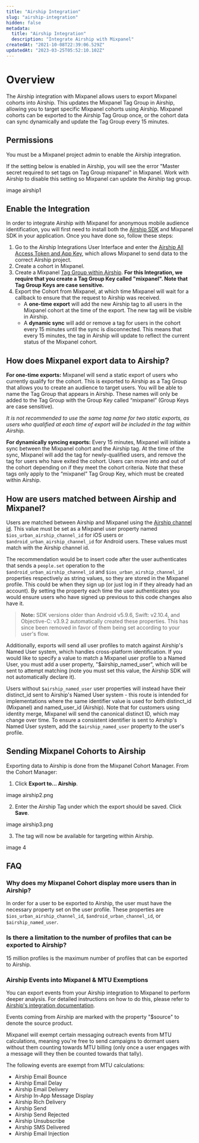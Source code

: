 ```yaml
---
title: "Airship Integration"
slug: "airship-integration"
hidden: false
metadata: 
  title: "Airship Integration"
  description: "Integrate Airship with Mixpanel"
createdAt: "2021-10-08T22:39:06.529Z"
updatedAt: "2023-03-25T05:52:10.102Z"
---
```


# Overview

The Airship integration with Mixpanel allows users to export Mixpanel cohorts into Airship. This updates the Mixpanel Tag Group in Airship, allowing you to target specific Mixpanel cohorts using Airship. Mixpanel cohorts can be exported to the Airship Tag Group once, or the cohort data can sync dynamically and update the Tag Group every 15 minutes.

## Permissions

You must be a Mixpanel project admin to enable the Airship integration.

If the setting below is enabled in Airship, you will see the error "Master secret required to set tags on Tag Group mixpanel" in Mixpanel. Work with Airship to disable this setting so Mixpanel can update the Airship tag group.

image airship1

## Enable the Integration

In order to integrate Airship with Mixpanel for anonymous mobile audience identification, you will first need to install both the [Airship SDK](https://docs.urbanairship.com/platform/) and Mixpanel SDK in your application. Once you have done so, follow these steps:

1. Go to the Airship Integrations User Interface and enter the [Airship All Access Token and App Key](https://docs.airship.com/guides/messaging/user-guide/project/bearer-tokens/), which allows Mixpanel to send data to the correct Airship project.
2. Create a cohort in Mixpanel.
3. Create a Mixpanel [Tag Group within Airship](https://docs.urbanairship.com/guides/tag-groups-walkthrough/#tg-create-tag-group). **For this Integration, we require that you create a Tag Group Key called "mixpanel". Note that Tag Group Keys are case sensitive.**
4. Export the Cohort from Mixpanel, at which time Mixpanel will wait for a callback to ensure that the request to Airship was received.
    - A **one-time export** will add the new Airship tag to all users in the Mixpanel cohort at the time of the export. The new tag will be visible in Airship. 
    - A **dynamic sync** will add or remove a tag for users in the cohort every 15 minutes until the sync is disconnected. This means that every 15 minutes, the tag in Airship will update to reflect the current status of the Mixpanel cohort.

## How does Mixpanel export data to Airship?

**For one-time exports:** Mixpanel will send a static export of users who currently qualify for the cohort. This is exported to Airship as a Tag Group that allows you to create an audience to target users. You will be able to name the Tag Group that appears in Airship. These names will only be added to the Tag Group with the Group Key called “mixpanel” (Group Keys are case sensitive).

_It is not recommended to use the same tag name for two static exports, as users who qualified at each time of export will be included in the tag within Airship._

**For dynamically syncing exports:** Every 15 minutes, Mixpanel will initiate a sync between the Mixpanel cohort and the Airship tag. At the time of the sync, Mixpanel will add the tag for newly-qualified users, and remove the tag for users who have exited the cohort. Users can move into and out of the cohort depending on if they meet the cohort criteria. Note that these tags only apply to the “mixpanel” Tag Group Key, which must be created within Airship.

## How are users matched between Airship and Mixpanel?

Users are matched between Airship and Mixpanel using the [Airship channel id](https://docs.airship.com/guides/airship/user-guide/channels-intro/#channel-ids). This value must be set as a Mixpanel user property named `$ios_urban_airship_channel_id` for iOS users or `$android_urban_airship_channel_id` for Android users. These values must match with the Airship channel id.
    
The recommendation would be to insert code after the user authenticates that sends a `people.set` operation to the `$android_urban_airship_channel_id` and `$ios_urban_airship_channel_id` properties respectively as string values, so they are stored in the Mixpanel profile. This could be when they sign up (or just log in if they already had an account). By setting the property each time the user authenticates you would ensure users who have signed up previous to this code changes also have it.

>**Note:** SDK versions older than Android v5.9.6, Swift: v2.10.4, and Objective-C: v3.9.2 automatically created these properties. This has since been removed in favor of them being set according to your user's flow.

Additionally, exports will send all user profiles to match against Airship's Named User system, which handles cross-platform identification. If you would like to specify a value to match a Mixpanel user profile to a Named User, you must add a user property, "$airship_named_user", which will be sent to attempt matching (note you must set this value, the Airship SDK will not automatically declare it).

Users without `$airship_named_user` user properties will instead have their distinct_id sent to Airship's Named User system - this route is intended for implementations where the same identifier value is used for both distinct_id (Mixpanel) and named_user_id (Airship). Note that for customers using identity merge, Mixpanel will send the canonical distinct ID, which may change over time. To ensure a consistent identifier is sent to Airship's Named User system, add the `$airship_named_user` property to the user's profile.

## Sending Mixpanel Cohorts to Airship

Exporting data to Airship is done from the Mixpanel Cohort Manager. From the Cohort Manager: 

1. Click **Export to... Airship**.

image airship2.png

2. Enter the Airship Tag under which the export should be saved. Click **Save**.

image airship3.png

3. The tag will now be available for targeting within Airship.

image 4

## FAQ

### Why does my Mixpanel Cohort display more users than in Airship?

In order for a user to be exported to Airship, the user must have the necessary property set on the user profile. These properties are `$ios_urban_airship_channel_id`, `$android_urban_channel_id`, or `$airship_named_user`.

### Is there a limitation to the number of profiles that can be exported to Airship?

15 million profiles is the maximum number of profiles that can be exported to Airship.

### Airship Events into Mixpanel & MTU Exemptions

You can export events from your Airship integration to Mixpanel to perform deeper analysis. For detailed instructions on how to do this, please refer to [Airship's integration documentation](https://docs.airship.com/partners/mixpanel/#set-up-a-mixpanel-rtds-integration-in-airship).

Events coming from Airship are marked with the property "$source" to denote the source product.

Mixpanel will exempt certain messaging outreach events from MTU calculations, meaning you're free to send campaigns to dormant users without them counting towards MTU billing (only once a user engages with a message will they then be counted towards that tally).

The following events are exempt from MTU calculations:

- Airship Email Bounce
- Airship Email Delay
- Airship Email Delivery
- Airship In-App Message Display
- Airship Rich Delivery
- Airship Send
- Airship Send Rejected
- Airship Unsubscribe
- Airship SMS Delivered
- Airship Email Injection





